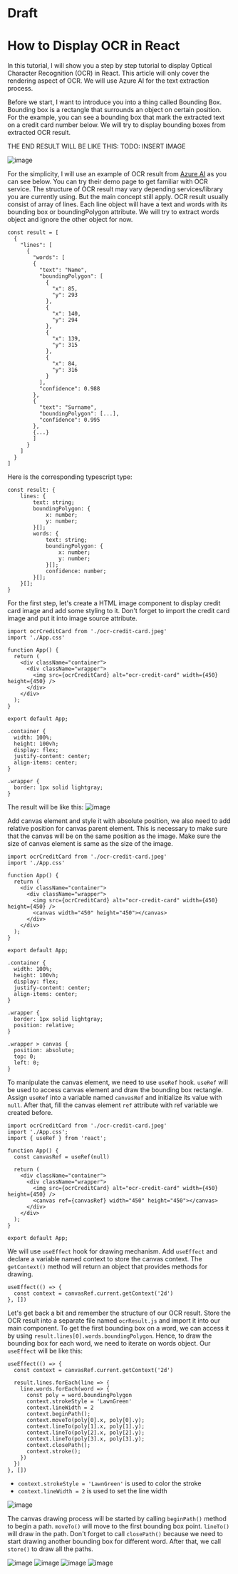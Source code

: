 # Draft
# How to Display OCR in React

In this tutorial, I will show you a step by step tutorial to display Optical Character Recognition (OCR) in React. This article will only cover the rendering aspect of OCR. We will use Azure AI for the text extraction process.

Before we start, I want to introduce you into a thing called Bounding Box. Bounding box is a rectangle that surrounds an object on certain position. For the example, you can see a bounding box that mark the extracted text on a credit card number below. We will try to display bounding boxes from extracted OCR result.

THE END RESULT WILL BE LIKE THIS: TODO: INSERT IMAGE

![image](https://github.com/ranjabi/fikriranjabi.com/assets/71055612/7c434803-d5b9-40bb-856d-7f1556b70c16)

For the simplicity, I will use an example of OCR result from [Azure AI](https://portal.vision.cognitive.azure.com/demo/extract-text-from-images) as you can see below. You can try their demo page to get familiar with OCR service. The structure of OCR result may vary depending services/library you are currently using. But the main concept still apply. OCR result usually consist of array of lines. Each line object will have a text and words with its bounding box or boundingPolygon attribute. We will try to extract words object and ignore the other object for now.

```
const result = [
  {
    "lines": [
      {
        "words": [
        {
          "text": "Name",
          "boundingPolygon": [
            {
              "x": 85,
              "y": 293
            },
            {
              "x": 140,
              "y": 294
            },
            {
              "x": 139,
              "y": 315
            },
            {
              "x": 84,
              "y": 316
            }
          ],
          "confidence": 0.988
        },
        {
          "text": "Surname",
          "boundingPolygon": [...],
          "confidence": 0.995
        },
        {...}
        ]
      }
    ]
  }
]
```

Here is the corresponding typescript type:

```
const result: {
    lines: {
        text: string;
        boundingPolygon: {
            x: number;
            y: number;
        }[];
        words: {
            text: string;
            boundingPolygon: {
                x: number;
                y: number;
            }[];
            confidence: number;
        }[];
    }[];
}
```

For the first step, let's create a HTML image component to display credit card image and add some styling to it. Don't forget to import the credit card image and put it into image source attribute.

```
import ocrCreditCard from './ocr-credit-card.jpeg'
import './App.css'

function App() {
  return (
    <div className="container">
      <div className="wrapper">
        <img src={ocrCreditCard} alt="ocr-credit-card" width={450} height={450} />
      </div>
    </div>
  );
}

export default App;
```
```
.container {
  width: 100%;
  height: 100vh;
  display: flex;
  justify-content: center;
  align-items: center;
}

.wrapper {
  border: 1px solid lightgray;
}
```

The result will be like this:
![image](https://github.com/ranjabi/fikriranjabi.com/assets/71055612/de2f8f83-ebae-46cb-be69-c45350e0dcf3)

Add canvas element and style it with absolute position, we also need to add relative position for canvas parent element. This is necessary to make sure that the canvas will be on the same position as the image. Make sure the size of canvas element is same as the size of the image.

```
import ocrCreditCard from './ocr-credit-card.jpeg'
import './App.css'

function App() {
  return (
    <div className="container">
      <div className="wrapper">
        <img src={ocrCreditCard} alt="ocr-credit-card" width={450} height={450} />
        <canvas width="450" height="450"></canvas>
      </div>
    </div>
  );
}

export default App;
```
```
.container {
  width: 100%;
  height: 100vh;
  display: flex;
  justify-content: center;
  align-items: center;
}

.wrapper {
  border: 1px solid lightgray;
  position: relative;
}

.wrapper > canvas {
  position: absolute;
  top: 0;
  left: 0;
}
```

To manipulate the canvas element, we need to use `useRef` hook. `useRef` will be used to access canvas element and draw the bounding box rectangle. Assign `useRef` into a variable named `canvasRef` and initialize its value with `null`. After that, fill the canvas element `ref` attribute with ref variable we created before.

```
import ocrCreditCard from './ocr-credit-card.jpeg'
import './App.css';
import { useRef } from 'react';

function App() {
  const canvasRef = useRef(null)
  
  return (
    <div className="container">
      <div className="wrapper">
        <img src={ocrCreditCard} alt="ocr-credit-card" width={450} height={450} />
        <canvas ref={canvasRef} width="450" height="450"></canvas>
      </div>
    </div>
  );
}

export default App;
```

We will use `useEffect` hook for drawing mechanism. Add `useEffect` and declare a variable named context to store the canvas context. The `getContext()` method will return an object that provides methods for drawing.
```
useEffect(() => {
  const context = canvasRef.current.getContext('2d')
}, [])
```

Let's get back a bit and remember the structure of our OCR result. Store the OCR result into a separate file named `ocrResult.js` and import it into our main component. To get the first bounding box on a word, we can access it by using `result.lines[0].words.boundingPolygon`. Hence, to draw the bounding box for each word, we need to iterate on words object. Our `useEffect` will be like this:
```
useEffect(() => {
  const context = canvasRef.current.getContext('2d')

  result.lines.forEach(line => {
    line.words.forEach(word => {
      const poly = word.boundingPolygon
      context.strokeStyle = 'LawnGreen'
      context.lineWidth = 2
      context.beginPath();
      context.moveTo(poly[0].x, poly[0].y);
      context.lineTo(poly[1].x, poly[1].y);
      context.lineTo(poly[2].x, poly[2].y);
      context.lineTo(poly[3].x, poly[3].y);
      context.closePath();
      context.stroke();
    })
  })
}, [])
```
- `context.strokeStyle = 'LawnGreen'` is used to color the stroke
- `context.lineWidth = 2` is used to set the line width

![image](https://github.com/ranjabi/fikriranjabi.com/assets/71055612/013a3d27-b0d1-46d7-aa64-b5e92b21aed0)

The canvas drawing process will be started by calling `beginPath()` method to begin a path. `moveTo()` will move to the first bounding box point. `lineTo()` will draw in the path. Don't forget to call `closePath()` because we need to start drawing another bounding box for different word. After that, we call `store()` to draw all the paths.


![image](https://github.com/ranjabi/fikriranjabi.com/assets/71055612/87f5f188-1d72-4890-af28-a8a2cc93dc9c)
![image](https://github.com/ranjabi/fikriranjabi.com/assets/71055612/82a3f669-77f0-4913-a829-da2397e772a8)
![image](https://github.com/ranjabi/fikriranjabi.com/assets/71055612/af296490-4349-41f6-b640-b47ed26a77a1)
![image](https://github.com/ranjabi/fikriranjabi.com/assets/71055612/37a35c37-a395-42a1-9e5e-1926f851788b)
